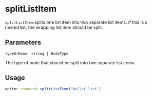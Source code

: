 # splitListItem
`splitListItem` splits one list item into two separate list items. If this is a nested list, the wrapping list item should be split.

## Parameters
`typeOrName: string | NodeType`

The type of node that should be split into two separate list items.

## Usage
```js
editor.commands.splitListItem('bullet_list')
```
